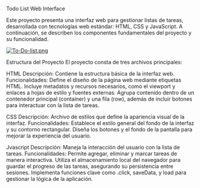 Todo List Web Interface

Este proyecto presenta una interfaz web para gestionar listas de tareas, desarrollada con tecnologías web estándar: HTML, CSS y JavaScript. A continuación, se describen los componentes fundamentales del proyecto y su funcionalidad.

[![To-Do-list.png](https://i.postimg.cc/wjBrxhDt/To-Do-list.png)](https://postimg.cc/jLGcZngK)

Estructura del Proyecto
El proyecto consta de tres archivos principales:

HTML
Descripción: Contiene la estructura básica de la interfaz web.
Funcionalidades:
Define el diseño de la página web mediante etiquetas HTML.
Incluye metadatos y recursos necesarios, como el viewport y enlaces a hojas de estilo y fuentes externas.
Agrupa contenido dentro de un contenedor principal (container) y una fila (row), además de incluir botones para interactuar con la lista de tareas.

CSS
Descripción: Archivo de estilos que define la apariencia visual de la interfaz.
Funcionalidades:
Establece el estilo general del fondo de la interfaz y su contorno rectangular.
Diseña los botones y el fondo de la pantalla para mejorar la experiencia del usuario.

Jvascript
Descripción: Maneja la interacción del usuario con la lista de tareas.
Funcionalidades:
Permite agregar, eliminar y marcar tareas de manera interactiva.
Utiliza el almacenamiento local del navegador para guardar el progreso de las tareas, asegurando su persistencia entre sesiones.
Implementa funciones clave como .click, saveData, y load para gestionar la lógica de la aplicación.

